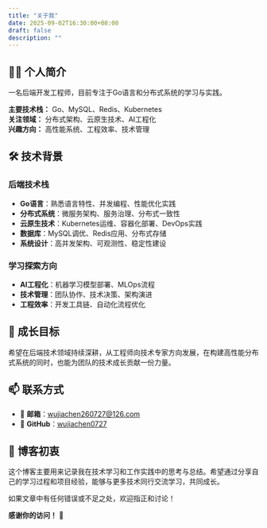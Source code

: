 ```yaml
---
title: "关于我"
date: 2025-09-02T16:30:00+08:00
draft: false
description: ""
---
```


## 👨‍💻 个人简介

一名后端开发工程师，目前专注于Go语言和分布式系统的学习与实践。

**主要技术栈：** Go、MySQL、Redis、Kubernetes  
**关注领域：** 分布式架构、云原生技术、AI工程化  
**兴趣方向：** 高性能系统、工程效率、技术管理

## 🛠 技术背景

### 后端技术栈
- **Go语言**：熟悉语言特性、并发编程、性能优化实践
- **分布式系统**：微服务架构、服务治理、分布式一致性
- **云原生技术**：Kubernetes运维、容器化部署、DevOps实践
- **数据库**：MySQL调优、Redis应用、分布式存储
- **系统设计**：高并发架构、可观测性、稳定性建设

### 学习探索方向
- **AI工程化**：机器学习模型部署、MLOps流程
- **技术管理**：团队协作、技术决策、架构演进
- **工程效率**：开发工具链、自动化流程优化

## 🎯 成长目标

希望在后端技术领域持续深耕，从工程师向技术专家方向发展，在构建高性能分布式系统的同时，也能为团队的技术成长贡献一份力量。

## 📫 联系方式

- 📧 **邮箱**：wujiachen260727@126.com
- 🐙 **GitHub**：[wujiachen0727](https://github.com/wujiachen0727)

## 📝 博客初衷

这个博客主要用来记录我在技术学习和工作实践中的思考与总结。希望通过分享自己的学习过程和项目经验，能够与更多技术同行交流学习，共同成长。

如果文章中有任何错误或不足之处，欢迎指正和讨论！

**感谢你的访问！** 🙏